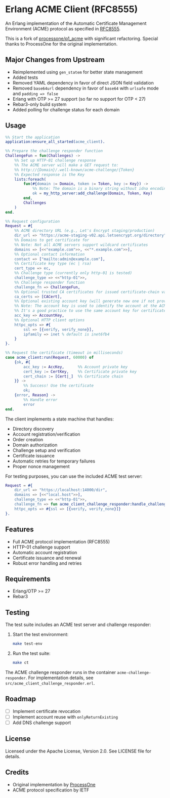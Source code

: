 # Erlang ACME Client (RFC8555)

An Erlang implementation of the Automatic Certificate Management Environment (ACME) protocol as specified in [RFC8555](https://tools.ietf.org/html/rfc8555).

This is a fork of [processone/p1_acme](https://github.com/processone/p1_acme) with significant refactoring. Special thanks to ProcessOne for the original implementation.

## Major Changes from Upstream

- Reimplemented using `gen_statem` for better state management
- Added tests
- Removed YAML dependency in favor of direct JSON field validation
- Removed `base64url` dependency in favor of `base64` with `urlsafe` mode and `padding => false`
- Erlang with OTP >= 27 support (so far no support for OTP < 27)
- Rebar3-only build system
- Added polling for challenge status for each domain

## Usage

```erlang
%% Start the application
application:ensure_all_started(acme_client).

%% Prepare the challenge responder function
ChallengeFun = fun(Challenges) ->
    %% Set up HTTP-01 challenge response
    %% The ACME server will make a GET request to:
    %% http://{Domain}/.well-known/acme-challenge/{Token}
    %% Expected response is the Key
    lists:foreach(
        fun(#{domain := Domain, token := Token, key := Key}) ->
            %% Note: The domain is a binary string without idna encoding
            ok = my_http_server:add_challenge(Domain, Token, Key)
        end,
        Challenges
    )
end.

%% Request configuration
Request = #{
    %% ACME directory URL (e.g., Let's Encrypt staging/production)
    dir_url => "https://acme-staging-v02.api.letsencrypt.org/directory",
    %% Domains to get certificate for
    %% Note: Not all ACME servers support wildcard certificates
    domains => [<<"example.com">>, <<"*.example.com">>],
    %% Optional contact information
    contact => ["mailto:admin@example.com"],
    %% Certificate key type (ec | rsa)
    cert_type => ec,
    %% Challenge type (currently only http-01 is tested)
    challenge_type => <<"http-01">>,
    %% Challenge responder function
    challenge_fn => ChallengeFun,
    %% Optional trusted CA certificates for issued certificate-chain validation
    ca_certs => [CACert],
    %% Optional existing account key (will generate new one if not provided)
    %% Note: The account key is used to identify the account at the ACME server
    %% It's a good practice to use the same account key for certificate renewal and revocation
    acc_key => AccountKey,
    %% Optional HTTP client options
    httpc_opts => #{
        ssl => [{verify, verify_none}],
        ipfamily => inet % default is inet6fb4
    }
}.

%% Request the certificate (timeout in milliseconds)
case acme_client:run(Request, 60000) of
    {ok, #{
        acc_key := AccKey,      %% Account private key
        cert_key := CertKey,    %% Certificate private key
        cert_chain := [Cert|_]  %% Certificate chain
    }} ->
        %% Success! Use the certificate
        ok;
    {error, Reason} ->
        %% Handle error
        error
end.
```

The client implements a state machine that handles:
- Directory discovery
- Account registration/verification
- Order creation
- Domain authorization
- Challenge setup and verification
- Certificate issuance
- Automatic retries for temporary failures
- Proper nonce management

For testing purposes, you can use the included ACME test server:
```erlang
Request = #{
    dir_url => "https://localhost:14000/dir",
    domains => [<<"local.host">>],
    challenge_type => <<"http-01">>,
    challenge_fn => fun acme_client_challenge_responder:handle_challenge/1,
    httpc_opts => #{ssl => [{verify, verify_none}]}
}.
```

## Features

- Full ACME protocol implementation (RFC8555)
- HTTP-01 challenge support
- Automatic account registration
- Certificate issuance and renewal
- Robust error handling and retries

## Requirements

- Erlang/OTP >= 27
- Rebar3

## Testing

The test suite includes an ACME test server and challenge responder:

1. Start the test environment:
   ```bash
   make test-env
   ```

2. Run the test suite:
   ```bash
   make ct
   ```

The ACME challenge responder runs in the container `acme-challenge-responder`.
For implementation details, see `src/acme_client_challenge_responder.erl`.

## Roadmap

- [ ] Implement certificate revocation
- [ ] Implement account reuse with `onlyReturnExisting`
- [ ] Add DNS challenge support

## License

Licensed under the Apache License, Version 2.0. See LICENSE file for details.

## Credits

- Original implementation by [ProcessOne](https://github.com/processone)
- ACME protocol specification by IETF
